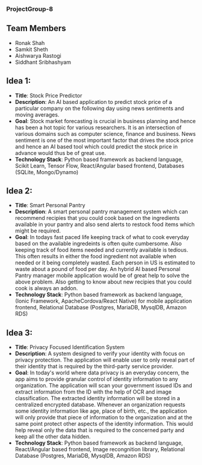 ### ProjectGroup-8 ###

## Team Members
  - Ronak Shah
  - Samkit Sheth
  - Aishwarya Rastogi
  - Siddhant Sribhashyam
  
## Idea 1:
  - **Title**: Stock Price Predictor
  - **Description**: An AI based application to predict stock price of a particular company on the following day using news sentiments and moving averages.
  - **Goal**: Stock market forecasting is crucial in business planning and hence has been a hot topic for various researchers. It is an intersection of various domains such as computer science, finance and business. News sentiment is one of the most important factor that drives the stock price and hence an AI based tool which could predict the stock price in advance would thus be of great use.
  - **Technology Stack**: Python based framework as backend language, Scikit Learn, Tensor Flow, React/Angular based frontend, Databases (SQLite, Mongo/Dynamo)
  
## Idea 2:
  - **Title**: Smart Personal Pantry
  - **Description**: A smart personal pantry management system which can recommend recipies that you could cook based on the ingredients available in your pantry and also send alerts to restock food items which might be required.
  - **Goal**: In todays fast paced life keeping track of what to cook everyday based on the available ingredeints is often quite cumbersome. Also keeping track of food items needed and currently available is tedious. This often results in either the food ingredient not available when needed or it being completely wasted. Each person in US is estimated to waste about a pound of food per day. An hybrid AI based Personal Pantry manager mobile application would be of great help to solve the above problem. Also getting to know about new recipies that you could cook is always an addon.
  - **Technology Stack**: Python based framework as backend language, (Ionic Framework, ApacheCordova/React Native) for mobile application frontend, Relational Database (Postgres, MariaDB, MysqlDB, Amazon RDS)
  
## Idea 3:
  - **Title**: Privacy Focused Identification System
  - **Description**: A system designed to verify your identity with focus on privacy protection. The application will enable user to only reveal part of their identity that is required by the third-party service provider. 
  - **Goal**: In today's world where data privacy is an everyday concern, the app aims to provide granular control of identity information to any organization. The application will scan your government issued IDs and extract information from the ID with the help of OCR and image classification. The extracted identity information will be stored in a centralized encrypted database. Whenever an organization requests some identity information like age, place of birth, etc., the application will only provide that piece of information to the organization and at the same point protect other aspects of the identity information. This would help reveal only the data that is required to the concerned party and keep all the other data hidden. 
  - **Technology Stack**: Python based framework as backend language, React/Angular based frontend, Image recongnition library, Relational Database (Postgres, MariaDB, MysqlDB, Amazon RDS)
  
